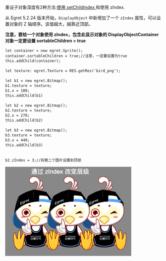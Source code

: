 重设子对象深度有2种方法:[使用 setChildIndex ](http://developer.egret.com/cn/github/egret-docs/Engine2D/displayObject/depthManagement/index.html#4.重设子对象深度)和使用 zIndex.

从 Egret 5.2.24 版本开始，`DisplayObject` 中新增加了一个 `zIndex` 属性，可以设置对象的 Z 轴顺序。该值越大，越靠近顶部。

**注意，要给一个对象使用 zIndex，包含此显示对象的 DisplayObjectContainer 对象一定要设置 sortableChildren = true**

```
let container = new egret.Sprite();
container.sortableChildren = true;//注意，一定要设置为true
this.addChild(container);

let texture: egret.Texture = RES.getRes('bird_png');

let b1 = new egret.Bitmap();
b1.texture = texture;
b1.x = 100;
this.addChild(b1)

let b2 = new egret.Bitmap();
b2.texture = texture;
b2.x = 270;
this.addChild(b2)

let b3 = new egret.Bitmap();
b3.texture = texture;
b3.x = 440;
this.addChild(b3)


b2.zIndex = 3;//将第二个图片设置到顶部
```
![](./p1.png)

